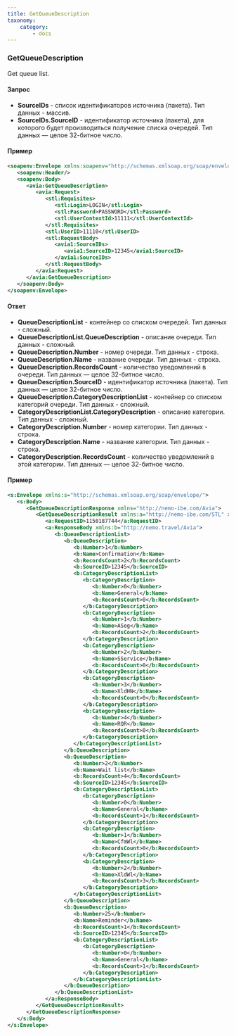 ```yaml
---
title: GetQueueDescription
taxonomy:
    category:
        - docs
---
```


### GetQueueDescription

Get queue list.

#### Запрос

- **SourceIDs** - список идентификаторов источника (пакета). Тип данных - массив.
- **SourceIDs.SourceID** - идентификатор источника (пакета), для которого будет производиться получение списка очередей. Тип данных — целое 32-битное число.

#### Пример
```xml
<soapenv:Envelope xmlns:soapenv="http://schemas.xmlsoap.org/soap/envelope/" xmlns:avia="http://nemo-ibe.com/Avia" xmlns:stl="http://nemo-ibe.com/STL" xmlns:avia1="http://nemo.travel/Avia">
   <soapenv:Header/>
   <soapenv:Body>
      <avia:GetQueueDescription>
         <avia:Request>
            <stl:Requisites>
               <stl:Login>LOGIN</stl:Login>
               <stl:Password>PASSWORD</stl:Password>
               <stl:UserContextId>11111</stl:UserContextId>
            </stl:Requisites>
            <stl:UserID>11110</stl:UserID>
            <stl:RequestBody>
               <avia1:SourceIDs>
                  <avia1:SourceID>12345</avia1:SourceID>
               </avia1:SourceIDs>
            </stl:RequestBody>
         </avia:Request>
      </avia:GetQueueDescription>
   </soapenv:Body>
</soapenv:Envelope>
```

#### Ответ

- **QueueDescriptionList** - контейнер со списком очередей. Тип данных - сложный.
- **QueueDescriptionList.QueueDescription** - описание очереди. Тип данных - сложный.
- **QueueDescription.Number** - номер очереди. Тип данных - строка.
- **QueueDescription.Name** - название очереди. Тип данных - строка.
- **QueueDescription.RecordsCount** - количество уведомлений в очереди. Тип данных — целое 32-битное число.
- **QueueDescription.SourceID** - идентификатор источника (пакета). Тип данных — целое 32-битное число.
- **QueueDescription.CategoryDescriptionList** - контейнер со списком категорий очереди. Тип данных - сложный.
- **CategoryDescriptionList.CategoryDescription** - описание категории. Тип данных - сложный.
- **CategoryDescription.Number** - номер категории. Тип данных - строка.
- **CategoryDescription.Name** - название категории. Тип данных - строка.
- **CategoryDescription.RecordsCount** - количество уведомлений в этой категории. Тип данных — целое 32-битное число.

#### Пример
```xml
<s:Envelope xmlns:s="http://schemas.xmlsoap.org/soap/envelope/">
   <s:Body>
      <GetQueueDescriptionResponse xmlns="http://nemo-ibe.com/Avia">
         <GetQueueDescriptionResult xmlns:a="http://nemo-ibe.com/STL" xmlns:i="http://www.w3.org/2001/XMLSchema-instance">
            <a:RequestID>1150187744</a:RequestID>
            <a:ResponseBody xmlns:b="http://nemo.travel/Avia">
               <b:QueueDescriptionList>
                  <b:QueueDescription>
                     <b:Number>1</b:Number>
                     <b:Name>Confirmation</b:Name>
                     <b:RecordsCount>2</b:RecordsCount>
                     <b:SourceID>12345</b:SourceID>
                     <b:CategoryDescriptionList>
                        <b:CategoryDescription>
                           <b:Number>0</b:Number>
                           <b:Name>General</b:Name>
                           <b:RecordsCount>0</b:RecordsCount>
                        </b:CategoryDescription>
                        <b:CategoryDescription>
                           <b:Number>1</b:Number>
                           <b:Name>ASeg</b:Name>
                           <b:RecordsCount>2</b:RecordsCount>
                        </b:CategoryDescription>
                        <b:CategoryDescription>
                           <b:Number>2</b:Number>
                           <b:Name>SService</b:Name>
                           <b:RecordsCount>0</b:RecordsCount>
                        </b:CategoryDescription>
                        <b:CategoryDescription>
                           <b:Number>3</b:Number>
                           <b:Name>XldHN</b:Name>
                           <b:RecordsCount>0</b:RecordsCount>
                        </b:CategoryDescription>
                        <b:CategoryDescription>
                           <b:Number>4</b:Number>
                           <b:Name>RQR</b:Name>
                           <b:RecordsCount>0</b:RecordsCount>
                        </b:CategoryDescription>
                     </b:CategoryDescriptionList>
                  </b:QueueDescription>
                  <b:QueueDescription>
                     <b:Number>2</b:Number>
                     <b:Name>Wait list</b:Name>
                     <b:RecordsCount>4</b:RecordsCount>
                     <b:SourceID>12345</b:SourceID>
                     <b:CategoryDescriptionList>
                        <b:CategoryDescription>
                           <b:Number>0</b:Number>
                           <b:Name>General</b:Name>
                           <b:RecordsCount>1</b:RecordsCount>
                        </b:CategoryDescription>
                        <b:CategoryDescription>
                           <b:Number>1</b:Number>
                           <b:Name>CfmWl</b:Name>
                           <b:RecordsCount>0</b:RecordsCount>
                        </b:CategoryDescription>
                        <b:CategoryDescription>
                           <b:Number>2</b:Number>
                           <b:Name>XldWl</b:Name>
                           <b:RecordsCount>3</b:RecordsCount>
                        </b:CategoryDescription>
                     </b:CategoryDescriptionList>
                  </b:QueueDescription>
                  <b:QueueDescription>
                     <b:Number>25</b:Number>
                     <b:Name>Reminder</b:Name>
                     <b:RecordsCount>1</b:RecordsCount>
                     <b:SourceID>12345</b:SourceID>
                     <b:CategoryDescriptionList>
                        <b:CategoryDescription>
                           <b:Number>0</b:Number>
                           <b:Name>General</b:Name>
                           <b:RecordsCount>1</b:RecordsCount>
                        </b:CategoryDescription>
                     </b:CategoryDescriptionList>
                  </b:QueueDescription>
               </b:QueueDescriptionList>
            </a:ResponseBody>
         </GetQueueDescriptionResult>
      </GetQueueDescriptionResponse>
   </s:Body>
</s:Envelope>
```